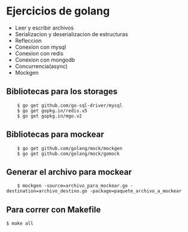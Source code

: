 # Ejercicios de golang

* Leer y escribir archivos
* Serializacion y deserializacion de estructuras
* Refleccion 
* Conexion con mysql
* Conexion con redis 
* Conexion con mongodb
* Concurrencia(async)
* Mockgen


## Bibliotecas para los storages
```shell
    $ go get github.com/go-sql-driver/mysql
    $ go get gopkg.in/redis.v5
    $ go get gopkg.in/mgo.v2
```
## Bibliotecas para mockear
```shell
    $ go get github.com/golang/mock/mockgen
    $ go get github.com/golang/mock/gomock
```
## Generar el archivo para mockear
```shell
    $ mockgen -source=archivo_para_mockear.go -destination=archivo_destino.go -package=paquete_archivo_a_mockear
```

## Para correr con Makefile
```shell
$ make all
```